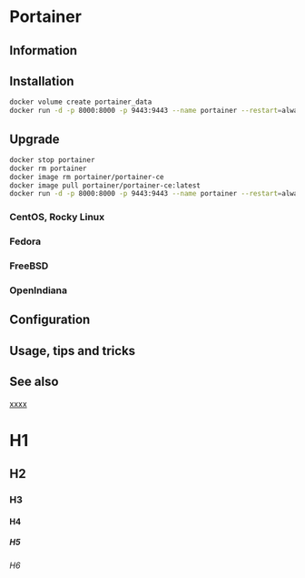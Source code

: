 # Portainer

## Information

## Installation

```sh
docker volume create portainer_data
docker run -d -p 8000:8000 -p 9443:9443 --name portainer --restart=always -v /var/run/docker.sock:/var/run/docker.sock -v portainer_data:/data portainer/portainer-ce:latest
```

## Upgrade

```sh
docker stop portainer
docker rm portainer
docker image rm portainer/portainer-ce
docker image pull portainer/portainer-ce:latest
docker run -d -p 8000:8000 -p 9443:9443 --name portainer --restart=always -v /var/run/docker.sock:/var/run/docker.sock -v portainer_data:/data portainer/portainer-ce:latest
```

### CentOS, Rocky Linux

### Fedora

### FreeBSD

### OpenIndiana

## Configuration

## Usage, tips and tricks

## See also

[xxxx](http://yyyyy)

# H1
## H2
### H3
#### H4
##### H5
###### H6
